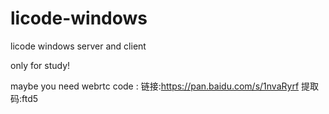 # licode-windows
licode windows server and client

only for study!

maybe you need webrtc code : 链接:https://pan.baidu.com/s/1nvaRyrf 提取码:ftd5


